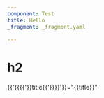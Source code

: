 ```yaml
---
component: Test
title: Hello
_fragment: _fragment.yaml
  
---
```

# h2
{{'{{{{'}}title{{'}}}}'}}="{{title}}"
